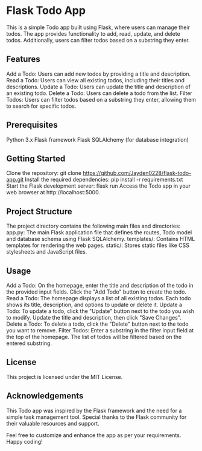 # Flask Todo App

This is a simple Todo app built using Flask, where users can manage their todos. The app provides functionality to add, read, update, and delete todos. Additionally, users can filter todos based on a substring they enter.



## Features

Add a Todo: Users can add new todos by providing a title and description.
Read a Todo: Users can view all existing todos, including their titles and descriptions.
Update a Todo: Users can update the title and description of an existing todo.
Delete a Todo: Users can delete a todo from the list.
Filter Todos: Users can filter todos based on a substring they enter, allowing them to search for specific todos.

## Prerequisites

Python 3.x
Flask framework
Flask SQLAlchemy (for database integration)

## Getting Started

Clone the repository: git clone https://github.com/Jayden0228/flask-todo-app.git
Install the required dependencies: pip install -r requirements.txt
Start the Flask development server: flask run
Access the Todo app in your web browser at http://localhost:5000.

## Project Structure

The project directory contains the following main files and directories:
app.py: The main Flask application file that defines the routes, Todo model and database schema using Flask SQLAlchemy.
templates/: Contains HTML templates for rendering the web pages.
static/: Stores static files like CSS stylesheets and JavaScript files.

## Usage

Add a Todo: On the homepage, enter the title and description of the todo in the provided input fields. Click the "Add Todo" button to create the todo.
Read a Todo: The homepage displays a list of all existing todos. Each todo shows its title, description, and options to update or delete it.
Update a Todo: To update a todo, click the "Update" button next to the todo you wish to modify. Update the title and description, then click "Save Changes".
Delete a Todo: To delete a todo, click the "Delete" button next to the todo you want to remove.
Filter Todos: Enter a substring in the filter input field at the top of the homepage. The list of todos will be filtered based on the entered substring.

## License

This project is licensed under the MIT License.

## Acknowledgements

This Todo app was inspired by the Flask framework and the need for a simple task management tool. Special thanks to the Flask community for their valuable resources and support.

Feel free to customize and enhance the app as per your requirements. Happy coding!
